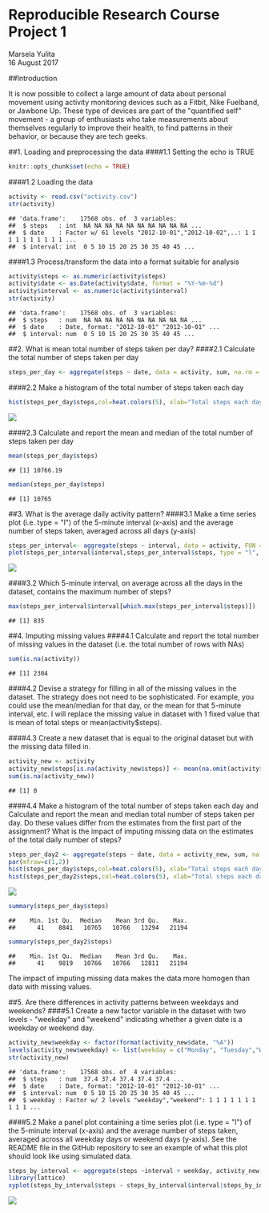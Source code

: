 # Reproducible Research Course Project 1
Marsela Yulita  
16 August 2017  

##Introduction

It is now possible to collect a large amount of data about personal movement using activity monitoring devices such as a Fitbit, Nike Fuelband, or Jawbone Up. These type of devices are part of the "quantified self" movement - a group of enthusiasts who take measurements about themselves regularly to improve their health, to find patterns in their behavior, or because they are tech geeks. 


##1. Loading and preprocessing the data
####1.1 Setting the echo is TRUE

```r
knitr::opts_chunk$set(echo = TRUE)
```

####1.2 Loading the data

```r
activity <- read.csv("activity.csv")
str(activity)
```

```
## 'data.frame':	17568 obs. of  3 variables:
##  $ steps   : int  NA NA NA NA NA NA NA NA NA NA ...
##  $ date    : Factor w/ 61 levels "2012-10-01","2012-10-02",..: 1 1 1 1 1 1 1 1 1 1 ...
##  $ interval: int  0 5 10 15 20 25 30 35 40 45 ...
```

####1.3 Process/transform the data into a format suitable for analysis

```r
activity$steps <- as.numeric(activity$steps)
activity$date <- as.Date(activity$date, format = "%Y-%m-%d")
activity$interval <- as.numeric(activity$interval)
str(activity)
```

```
## 'data.frame':	17568 obs. of  3 variables:
##  $ steps   : num  NA NA NA NA NA NA NA NA NA NA ...
##  $ date    : Date, format: "2012-10-01" "2012-10-01" ...
##  $ interval: num  0 5 10 15 20 25 30 35 40 45 ...
```

##2. What is mean total number of steps taken per day?
####2.1 Calculate the total number of steps taken per day

```r
steps_per_day <- aggregate(steps ~ date, data = activity, sum, na.rm = TRUE)
```

####2.2 Make a histogram of the total number of steps taken each day

```r
hist(steps_per_day$steps,col=heat.colors(5), xlab="Total steps each day",main="Histogram of Total Number of Steps taken each day")
```

![](PA1_template_files/figure-html/histstep-1.png)<!-- -->

####2.3 Calculate and report the mean and median of the total number of steps taken per day

```r
mean(steps_per_day$steps)
```

```
## [1] 10766.19
```

```r
median(steps_per_day$steps)
```

```
## [1] 10765
```

##3. What is the average daily activity pattern?
####3.1 Make a time series plot (i.e. type = "l") of the 5-minute interval (x-axis) and the average number of steps taken, averaged across all days (y-axis)

```r
steps_per_interval<- aggregate(steps ~ interval, data = activity, FUN = mean, na.rm = TRUE)
plot(steps_per_interval$interval,steps_per_interval$steps, type = "l", xlab="5-minute interval", ylab="Average number of steps taken per interval")
```

![](PA1_template_files/figure-html/timeplot-1.png)<!-- -->

####3.2 Which 5-minute interval, on average across all the days in the dataset, contains the maximum number of steps?

```r
max(steps_per_interval$interval[which.max(steps_per_interval$steps)])
```

```
## [1] 835
```

##4. Imputing missing values
####4.1 Calculate and report the total number of missing values in the dataset (i.e. the total number of rows with NAs)

```r
sum(is.na(activity))
```

```
## [1] 2304
```

####4.2 Devise a strategy for filling in all of the missing values in the dataset. The strategy does not need to be sophisticated. For example, you could use the mean/median for that day, or the mean for that 5-minute interval, etc.
I will replace the missing value in dataset with 1 fixed value that is mean of total steps or mean(activity$steps).

####4.3 Create a new dataset that is equal to the original dataset but with the missing data filled in.

```r
activity_new <- activity
activity_new$steps[is.na(activity_new$steps)] <- mean(na.omit(activity$steps))
sum(is.na(activity_new))
```

```
## [1] 0
```

####4.4 Make a histogram of the total number of steps taken each day and Calculate and report the mean and median total number of steps taken per day. Do these values differ from the estimates from the first part of the assignment? What is the impact of imputing missing data on the estimates of the total daily number of steps?

```r
steps_per_day2 <- aggregate(steps ~ date, data = activity_new, sum, na.rm = TRUE)
par(mfrow=c(1,2))
hist(steps_per_day$steps,col=heat.colors(5), xlab="Total steps each day",main="with NA",breaks=10)
hist(steps_per_day2$steps,col=heat.colors(5), xlab="Total steps each day",main="without NA",breaks=10)
```

![](PA1_template_files/figure-html/histogram2-1.png)<!-- -->

```r
summary(steps_per_day$steps)
```

```
##    Min. 1st Qu.  Median    Mean 3rd Qu.    Max. 
##      41    8841   10765   10766   13294   21194
```

```r
summary(steps_per_day2$steps)
```

```
##    Min. 1st Qu.  Median    Mean 3rd Qu.    Max. 
##      41    9819   10766   10766   12811   21194
```
The impact of imputing missing data makes the data more homogen than data with missing values.


##5. Are there differences in activity patterns between weekdays and weekends?
####5.1 Create a new factor variable in the dataset with two levels - "weekday" and "weekend" indicating whether a given date is a weekday or weekend day.

```r
activity_new$weekday <- factor(format(activity_new$date, "%A"))
levels(activity_new$weekday) <- list(weekday = c("Monday", "Tuesday","Wednesday","Thursday","Friday"), weekend =c("Saturday", "Sunday"))
str(activity_new)
```

```
## 'data.frame':	17568 obs. of  4 variables:
##  $ steps   : num  37.4 37.4 37.4 37.4 37.4 ...
##  $ date    : Date, format: "2012-10-01" "2012-10-01" ...
##  $ interval: num  0 5 10 15 20 25 30 35 40 45 ...
##  $ weekday : Factor w/ 2 levels "weekday","weekend": 1 1 1 1 1 1 1 1 1 1 ...
```

####5.2 Make a panel plot containing a time series plot (i.e. type = "l") of the 5-minute interval (x-axis) and the average number of steps taken, averaged across all weekday days or weekend days (y-axis). See the README file in the GitHub repository to see an example of what this plot should look like using simulated data.

```r
steps_by_interval <- aggregate(steps ~interval + weekday, activity_new,mean)
library(lattice)
xyplot(steps_by_interval$steps ~ steps_by_interval$interval|steps_by_interval$weekday,main="Average Steps per Day by Interval",xlab="Interval", ylab="Steps",layout=c(1,2), type="l")
```

![](PA1_template_files/figure-html/plot-1.png)<!-- -->



